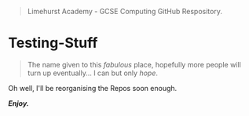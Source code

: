 >Limehurst Academy - GCSE Computing GitHub Respository.

# Testing-Stuff

>The name given to this *fabulous* place, hopefully more people will turn up eventually... I can but only *hope*.

Oh well, I'll be reorganising the Repos soon enough.

***Enjoy.***
